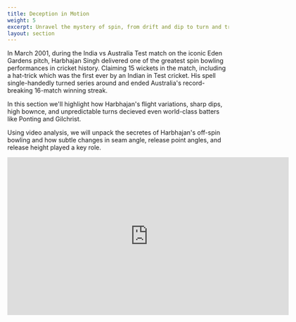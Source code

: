 ```yaml
---
title: Deception in Motion
weight: 5
excerpt: Unravel the mystery of spin, from drift and dip to turn and trickery. 
layout: section
---
```


In March 2001, during the India vs Australia Test match on the iconic Eden Gardens pitch, Harbhajan Singh delivered one of the greatest spin bowling performances in cricket history. Claiming 15 wickets in the match, including a hat-trick which was the first ever by an Indian in Test cricket. His spell single-handedly turned series around and ended Australia's record-breaking 16-match winning streak. 

In this section we'll highlight how Harbhajan's flight variations, sharp dips, high bownce, and unpredictable turns decieved even world-class batters like Ponting and Gilchrist. 

Using video analysis, we will unpack the secretes of Harbhajan's off-spin bowling and how subtle changes in seam angle, release point angles, and release height played a key role. 

<iframe src="https://drive.google.com/file/d/165_pa6wuquzPp_Lsh4slwfDE1Fsa1_FK/view?usp=sharing" width="640" height="360" frameborder="0" allow="autoplay; fullscreen" allowfullscreen></iframe>
